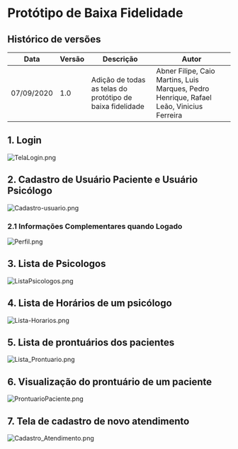 # Protótipo de Baixa Fidelidade
## Histórico de versões
| Data     | Versão   | Descrição| Autor    |
| -------- | -------- | -------- | -------- |
| 07/09/2020 | 1.0  | Adição de todas as telas do protótipo de baixa fidelidade | Abner Filipe, Caio Martins, Luis Marques, Pedro Henrique, Rafael Leão, Vinicius Ferreira |

## 1. Login

![TelaLogin.png](img/TelaLogin.png)

## 2. Cadastro de Usuário Paciente e Usuário Psicólogo

![Cadastro-usuario.png](img/Cadastro-usuario.png)

### 2.1 Informações Complementares quando Logado

![Perfil.png](img/Perfil.png)

## 3. Lista de Psicologos

![ListaPsicologos.png](img/ListaPsicologos.png)

## 4. Lista de Horários de um psicólogo

![Lista-Horarios.png](img/Lista-Horarios.png)

## 5. Lista de prontuários dos pacientes

![Lista_Prontuario.png](img/Lista_Prontuario.png)

## 6. Visualização do prontuário de um paciente

![ProntuarioPaciente.png](img/ProntuarioPaciente.png)

## 7. Tela de cadastro de novo atendimento

![Cadastro_Atendimento.png](img/Cadastro_Atendimento.png)